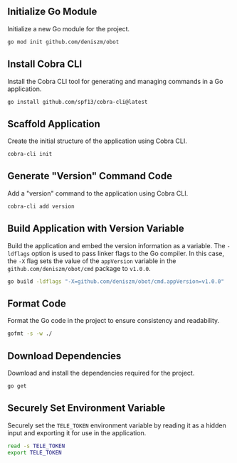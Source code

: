 ## Initialize Go Module
Initialize a new Go module for the project.
```bash
go mod init github.com/deniszm/obot
```

## Install Cobra CLI
Install the Cobra CLI tool for generating and managing commands in a Go application.
```bash
go install github.com/spf13/cobra-cli@latest
```

## Scaffold Application
Create the initial structure of the application using Cobra CLI.
```bash
cobra-cli init
```

## Generate "Version" Command Code
Add a "version" command to the application using Cobra CLI.
```bash
cobra-cli add version
```

## Build Application with Version Variable
Build the application and embed the version information as a variable. The `-ldflags` option is used to pass linker flags to the Go compiler. In this case, the `-X` flag sets the value of the `appVersion` variable in the `github.com/deniszm/obot/cmd` package to `v1.0.0`.
```bash
go build -ldflags "-X=github.com/deniszm/obot/cmd.appVersion=v1.0.0"
```

## Format Code
Format the Go code in the project to ensure consistency and readability.
```bash
gofmt -s -w ./
```

## Download Dependencies
Download and install the dependencies required for the project.
```bash
go get
```

## Securely Set Environment Variable
Securely set the `TELE_TOKEN` environment variable by reading it as a hidden input and exporting it for use in the application.
```bash
read -s TELE_TOKEN
export TELE_TOKEN
```